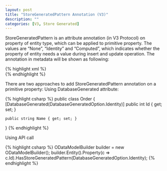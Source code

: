 ```yaml
---
layout: post
title: "StoreGeneratedPattern Annotation (V3)"
description: ""
categories: [V3, Store Generated]
---
```


StoreGeneratedPattern is an attribute annotation (in V3 Protocol) on property of entity type, which can be applied to primitive property. The values are “None”, “Identity” and “Computed”, which indicates whether the property of entity needs a value during insert and update operation. The annotation in metadata will be shown as following:

{% highlight xml %}
<EntityType Name="Order">
    <Key>
        <PropertyRef Name="Id" />
    </Key>
    <Property Name="Id" Type="Edm.Int32" Nullable="false" annotation:StoreGeneratedPattern="Identity" />
    <Property Name="Name" Type="Edm.String" Nullable="false" />  
</EntityType>
{% endhighlight %}

There are two approaches to add StoreGeneratedPattern annotation on a primitive property:
Using DatabaseGenerated attribute:

{% highlight csharp %}
public class Order
{
    [DatabaseGenerated(DatabaseGeneratedOption.Identity)]
    public int Id { get; set; }

    public string Name { get; set; }
}
{% endhighlight %}

Using API call

{% highlight csharp %}
ODataModelBuilder builder = new ODataModelBuilder();
builder.Entity<Order>().Property(c => c.Id).HasStoreGeneratedPattern(DatabaseGeneratedOption.Identity);
{% endhighlight %}
